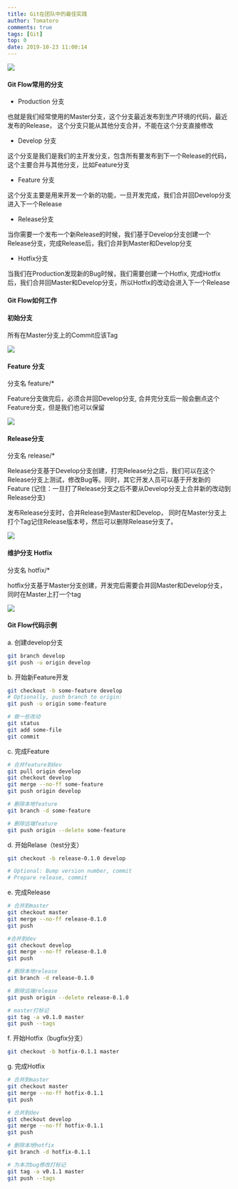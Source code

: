 ```yaml
---
title: Git在团队中的最佳实践
author: Tomatoro
comments: true
tags: [Git]
top: 0
date: 2019-10-23 11:00:14
---
```



![](https://tva1.sinaimg.cn/large/006y8mN6ly1g87ysjhs9oj30u014ek1b.jpg)

<!-- more -->

#### Git Flow常用的分支

- Production 分支

也就是我们经常使用的Master分支，这个分支最近发布到生产环境的代码，最近发布的Release， 这个分支只能从其他分支合并，不能在这个分支直接修改

- Develop 分支

这个分支是我们是我们的主开发分支，包含所有要发布到下一个Release的代码，这个主要合并与其他分支，比如Feature分支

- Feature 分支

这个分支主要是用来开发一个新的功能，一旦开发完成，我们合并回Develop分支进入下一个Release

- Release分支

当你需要一个发布一个新Release的时候，我们基于Develop分支创建一个Release分支，完成Release后，我们合并到Master和Develop分支

- Hotfix分支

当我们在Production发现新的Bug时候，我们需要创建一个Hotfix, 完成Hotfix后，我们合并回Master和Develop分支，所以Hotfix的改动会进入下一个Release

#### Git Flow如何工作

#### 初始分支

所有在Master分支上的Commit应该Tag

![](https://tva1.sinaimg.cn/large/006y8mN6ly1g87yso01gdj30h2044glr.jpg)

#### Feature 分支

分支名 feature/*

Feature分支做完后，必须合并回Develop分支, 合并完分支后一般会删点这个Feature分支，但是我们也可以保留

![](https://tva1.sinaimg.cn/large/006y8mN6ly1g87ysrtwikj30h207g3yz.jpg)

#### Release分支

分支名 release/*

Release分支基于Develop分支创建，打完Release分之后，我们可以在这个Release分支上测试，修改Bug等。同时，其它开发人员可以基于开发新的Feature (记住：一旦打了Release分支之后不要从Develop分支上合并新的改动到Release分支)

发布Release分支时，合并Release到Master和Develop， 同时在Master分支上打个Tag记住Release版本号，然后可以删除Release分支了。

![](https://tva1.sinaimg.cn/large/006y8mN6ly1g87ysygdm3j30h208w0tc.jpg)

#### 维护分支 Hotfix

分支名 hotfix/*

hotfix分支基于Master分支创建，开发完后需要合并回Master和Develop分支，同时在Master上打一个tag

![](https://tva1.sinaimg.cn/large/006y8mN6ly1g87yt25rc1j30h20akaat.jpg)

#### Git Flow代码示例

a. 创建develop分支

```bash
git branch develop
git push -u origin develop
```

b. 开始新Feature开发

```bash
git checkout -b some-feature develop
# Optionally, push branch to origin:
git push -u origin some-feature    

# 做一些改动    
git status
git add some-file
git commit
```

c. 完成Feature

```bash
# 合并feature到dev
git pull origin develop
git checkout develop
git merge --no-ff some-feature
git push origin develop

# 删除本地feature
git branch -d some-feature

# 删除远端feature
git push origin --delete some-feature
```

d. 开始Relase（test分支）

```bash
git checkout -b release-0.1.0 develop

# Optional: Bump version number, commit
# Prepare release, commit
```

e. 完成Release

```bash
# 合并到master
git checkout master
git merge --no-ff release-0.1.0
git push

#合并到dev
git checkout develop
git merge --no-ff release-0.1.0
git push

# 删除本地release
git branch -d release-0.1.0

# 删除远端release
git push origin --delete release-0.1.0   

# master打标记
git tag -a v0.1.0 master
git push --tags
```

f. 开始Hotfix（bugfix分支）

```bash
git checkout -b hotfix-0.1.1 master
```

g. 完成Hotfix

```bash
# 合并到master
git checkout master
git merge --no-ff hotfix-0.1.1
git push

# 合并到dev
git checkout develop
git merge --no-ff hotfix-0.1.1
git push

# 删除本地hotfix
git branch -d hotfix-0.1.1

# 为本次bug修改打标记
git tag -a v0.1.1 master
git push --tags
```